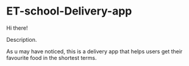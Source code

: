 # ET-school-Delivery-app

Hi there!

Description.

As u may have noticed, this is a delivery app that helps users get their favourite food in the shortest terms.
